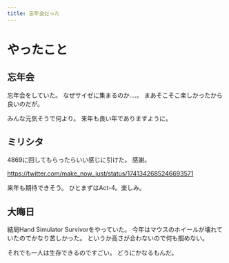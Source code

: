 ```yaml
---
title: 忘年会だった
---
```


# やったこと

## 忘年会

忘年会をしていた。
なぜサイゼに集まるのか‥‥。
まあそこそこ楽しかったから良いのだが。

みんな元気そうで何より。
来年も良い年でありますように。

## ミリシタ

4869に回してもらったらいい感じに引けた。
感謝。

<https://twitter.com/make_now_just/status/1741342685246693571>

来年も期待できそう。
ひとまずはAct-4。楽しみ。

## 大晦日

結局Hand Simulator Survivorをやっていた。
今年はマウスのホイールが壊れていたのでかなり苦しかった。
というか高さが合わないので何も掴めない。

それでも一人は生存できるのですごい。
どうにかなるもんだ。
